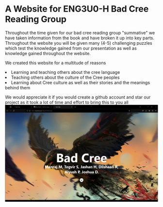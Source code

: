 <h1>A Website for ENG3U0-H Bad Cree Reading Group</h1>

Throughout the time given for our bad cree reading group "summative" we have taken information from the book and have broken it up into key parts.
Throughout the website you will be given many (4-5) challenging puzzles which test the knowledge gained from our presentation as well as knowledge gained throughout the website.


We created this website for a multitude of reasons

<li>Learning and teaching others about the cree language</li>
<li>Teaching others about the culture of the Cree peoples</li>
<li>Learning about Cree culture as well as their stories and the meanings behind them</li>

We would appreciate it if you would create a github account and star our project as it took a lot of time and effort to bring this to you all
<img src = "./images\website-preview.png">
